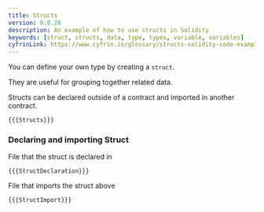 ```yaml
---
title: Structs
version: 0.8.26
description: An example of how to use structs in Solidity
keywords: [struct, structs, data, type, types, variable, variables]
cyfrinLink: https://www.cyfrin.io/glossary/structs-solidity-code-example
---
```


You can define your own type by creating a `struct`.

They are useful for grouping together related data.

Structs can be declared outside of a contract and imported in another contract.

```solidity
{{{Structs}}}
```

### Declaring and importing Struct

File that the struct is declared in

```solidity
{{{StructDeclaration}}}
```

File that imports the struct above

```solidity
{{{StructImport}}}
```
